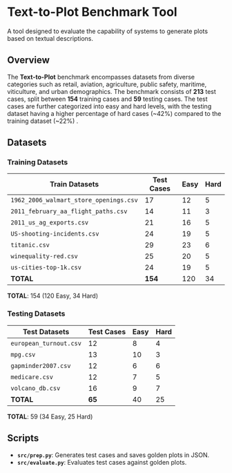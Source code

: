 # Text-to-Plot Benchmark Tool

A tool designed to evaluate the capability of systems to generate plots based on textual descriptions.

## Overview

The **Text-to-Plot** benchmark encompasses datasets from diverse categories such as retail, aviation, agriculture,
public safety, maritime, viticulture, and urban demographics. The benchmark consists of **213** test cases, split
between **154** training cases and **59** testing cases. The test cases are further categorized into easy and hard
levels, with the testing dataset having a higher percentage of hard cases (~42%) compared to the training dataset (~22%)
.

## Datasets

### Training Datasets

| Train Datasets                          | Test Cases | Easy       | Hard       |
|-----------------------------------------|------------|------------|------------|
| `1962_2006_walmart_store_openings.csv`  | 17         | 12         | 5          |
| `2011_february_aa_flight_paths.csv`     | 14         | 11         | 3          |
| `2011_us_ag_exports.csv`                | 21         | 16         | 5          |
| `US-shooting-incidents.csv`             | 24         | 19         | 5          |
| `titanic.csv`                           | 29         | 23         | 6          |
| `winequality-red.csv`                   | 25         | 20         | 5          |
| `us-cities-top-1k.csv`                  | 24         | 19         | 5          |
| **TOTAL**                               | **154**    | 120        | 34         |

**TOTAL**: 154 (120 Easy, 34 Hard)

### Testing Datasets

| Test Datasets                           | Test Cases | Easy       | Hard       |
|-----------------------------------------|------------|------------|------------|
| `european_turnout.csv`                  | 12         | 8          | 4          |
| `mpg.csv`                               | 13         | 10         | 3          |
| `gapminder2007.csv`                     | 12         | 6          | 6          |
| `medicare.csv`                          | 12         | 7          | 5          |
| `volcano_db.csv`                        | 16         | 9          | 7          |
| **TOTAL**                               | **65**     | 40         | 25         |

**TOTAL**: 59 (34 Easy, 25 Hard)

## Scripts

- **`src/prep.py`**: Generates test cases and saves golden plots in JSON.
- **`src/evaluate.py`**: Evaluates test cases against golden plots.
